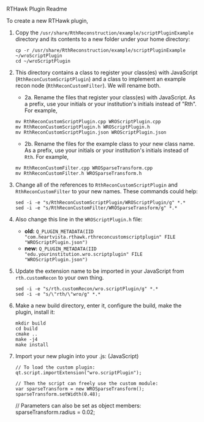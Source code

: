 RTHawk Plugin Readme

To create a new RTHawk plugin,

1.  Copy the `/usr/share/RthReconstruction/example/scriptPluginExample` directory and its contents to a new folder under your home directory:
    ```
    cp -r /usr/share/RthReconstruction/example/scriptPluginExample ~/wroScriptPlugin
    cd ~/wroScriptPlugin
    ```
2.  This directory contains a class to register your class(es) with JavaScript (`RthReconCustomScriptPlugin`) and a class to implement an example recon node (`RthReconCustomFilter`).  We will rename both.
     * 2a.  Rename the files that register your class(es) with JavaScript.  As a prefix, use your initials or your institution's initials instead of "Rth".  For example,
    ``` 
    mv RthReconCustomScriptPlugin.cpp WROScriptPlugin.cpp
    mv RthReconCustomScriptPlugin.h WROScriptPlugin.h
    mv RthReconCustomScriptPlugin.json WROScriptPlugin.json
    ```
     * 2b.  Rename the files for the example class to your new class name.  As a prefix, use your initials or your institution's initials instead of `Rth`. For example,
    ``` 
    mv RthReconCustomFilter.cpp WROSparseTransform.cpp
    mv RthReconCustomFilter.h WROSparseTransform.h
    ```
3.  Change all of the references to `RthReconCustomScriptPlugin` and `RthReconCustomFilter` to your new names.  These commands could help:
    ```
    sed -i -e "s/RthReconCustomScriptPlugin/WROScriptPlugin/g" *.*
    sed -i -e "s/RthReconCustomFilter/WROSparseTransform/g" *.*
    ```
4.  Also change this line in the `WROScriptPlugin.h` file:

    * **old:**  `Q_PLUGIN_METADATA(IID "com.heartvista.rthawk.rthreconcustomscriptplugin" FILE "WROScriptPlugin.json")`
    * **new:**  `Q_PLUGIN_METADATA(IID "edu.yourinstitution.wro.scriptplugin" FILE "WROScriptPlugin.json")`

5.  Update the extension name to be imported in your JavaScript from `rth.customRecon` to your own thing.
    ```
    sed -i -e "s/rth.customRecon/wro.scriptPlugin/g" *.*
    sed -i -e "s/\"rth/\"wro/g" *.*
    ```
6.  Make a new build directory, enter it, configure the build, make the plugin, install it:
    ```
    mkdir build
    cd build
    cmake ..
    make -j4
    make install
    ```
7.  Import your new plugin into your .js:
    (JavaScript)
    ```
    // To load the custom plugin:
    qt.script.importExtension("wro.scriptPlugin");
    ```
    ```
    // Then the script can freely use the custom module:
    var sparseTransform = new WROSparseTransform();
    sparseTransform.setWidth(0.48);
    ```

    // Parameters can also be set as object members:
    sparseTransform.radius = 0.02;
